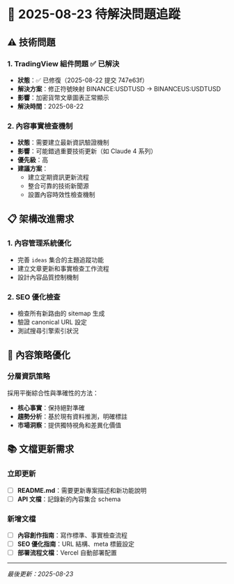 # 📝 2025-08-23 待解決問題追蹤

## ⚠️ 技術問題

### 1. TradingView 組件問題 ✅ 已解決
- **狀態**：✅ 已修復（2025-08-22 提交 747e63f）
- **解決方案**：修正符號映射 BINANCE:USDTUSD → BINANCEUS:USDTUSD
- **影響**：加密貨幣文章圖表正常顯示  
- **解決時間**：2025-08-22

### 2. 內容事實檢查機制
- **狀態**：需要建立最新資訊驗證機制
- **影響**：可能錯過重要技術更新（如 Claude 4 系列）
- **優先級**：高
- **建議方案**：
  - 建立定期資訊更新流程
  - 整合可靠的技術新聞源
  - 設置內容時效性檢查機制

## 📋 架構改進需求

### 1. 內容管理系統優化
- 完善 `ideas` 集合的主題追蹤功能
- 建立文章更新和事實檢查工作流程
- 設計內容品質控制機制

### 2. SEO 優化檢查
- 檢查所有新路由的 sitemap 生成
- 驗證 canonical URL 設定
- 測試搜尋引擎索引狀況

## 🎯 內容策略優化

### 分層資訊策略
採用平衡綜合性與準確性的方法：
- **核心事實**：保持絕對準確
- **趨勢分析**：基於現有資料推測，明確標註
- **市場洞察**：提供獨特視角和差異化價值

## 📚 文檔更新需求

### 立即更新
- [ ] **README.md**：需要更新專案描述和新功能說明
- [ ] **API 文檔**：記錄新的內容集合 schema

### 新增文檔
- [ ] **內容創作指南**：寫作標準、事實檢查流程
- [ ] **SEO 優化指南**：URL 結構、meta 標籤設定
- [ ] **部署流程文檔**：Vercel 自動部署配置

---
*最後更新：2025-08-23*